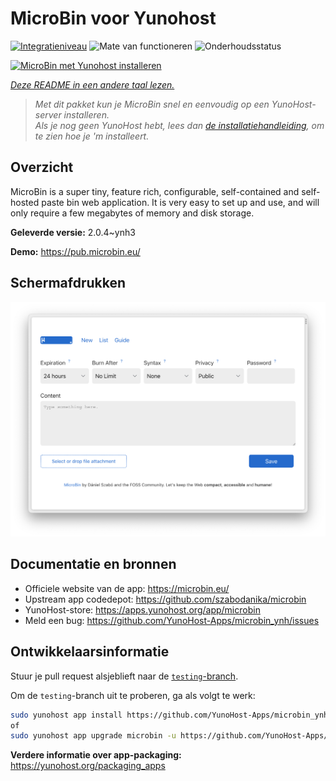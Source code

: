 <!--
NB: Deze README is automatisch gegenereerd door <https://github.com/YunoHost/apps/tree/master/tools/readme_generator>
Hij mag NIET handmatig aangepast worden.
-->

# MicroBin voor Yunohost

[![Integratieniveau](https://dash.yunohost.org/integration/microbin.svg)](https://ci-apps.yunohost.org/ci/apps/microbin/) ![Mate van functioneren](https://ci-apps.yunohost.org/ci/badges/microbin.status.svg) ![Onderhoudsstatus](https://ci-apps.yunohost.org/ci/badges/microbin.maintain.svg)

[![MicroBin met Yunohost installeren](https://install-app.yunohost.org/install-with-yunohost.svg)](https://install-app.yunohost.org/?app=microbin)

*[Deze README in een andere taal lezen.](./ALL_README.md)*

> *Met dit pakket kun je MicroBin snel en eenvoudig op een YunoHost-server installeren.*  
> *Als je nog geen YunoHost hebt, lees dan [de installatiehandleiding](https://yunohost.org/install), om te zien hoe je 'm installeert.*

## Overzicht

MicroBin is a super tiny, feature rich, configurable, self-contained and self-hosted paste bin web application. It is very easy to set up and use, and will only require a few megabytes of memory and disk storage.

**Geleverde versie:** 2.0.4~ynh3

**Demo:** <https://pub.microbin.eu/>

## Schermafdrukken

![Schermafdrukken van MicroBin](./doc/screenshots/screenshot7.png)

## Documentatie en bronnen

- Officiele website van de app: <https://microbin.eu/>
- Upstream app codedepot: <https://github.com/szabodanika/microbin>
- YunoHost-store: <https://apps.yunohost.org/app/microbin>
- Meld een bug: <https://github.com/YunoHost-Apps/microbin_ynh/issues>

## Ontwikkelaarsinformatie

Stuur je pull request alsjeblieft naar de [`testing`-branch](https://github.com/YunoHost-Apps/microbin_ynh/tree/testing).

Om de `testing`-branch uit te proberen, ga als volgt te werk:

```bash
sudo yunohost app install https://github.com/YunoHost-Apps/microbin_ynh/tree/testing --debug
of
sudo yunohost app upgrade microbin -u https://github.com/YunoHost-Apps/microbin_ynh/tree/testing --debug
```

**Verdere informatie over app-packaging:** <https://yunohost.org/packaging_apps>

